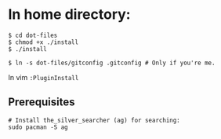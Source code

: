 # In home directory:
```
$ cd dot-files
$ chmod +x ./install
$ ./install

$ ln -s dot-files/gitconfig .gitconfig # Only if you're me.
```
In vim `:PluginInstall`

## Prerequisites
```
# Install the_silver_searcher (ag) for searching:
sudo pacman -S ag
```
